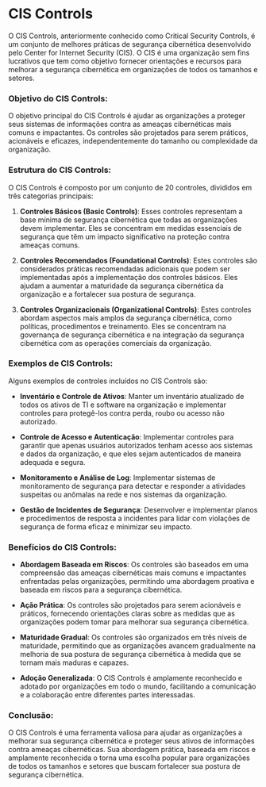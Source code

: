 # CIS Controls

O CIS Controls, anteriormente conhecido como Critical Security Controls, é um conjunto de melhores práticas de segurança cibernética desenvolvido pelo Center for Internet Security (CIS). O CIS é uma organização sem fins lucrativos que tem como objetivo fornecer orientações e recursos para melhorar a segurança cibernética em organizações de todos os tamanhos e setores.

### Objetivo do CIS Controls:

O objetivo principal do CIS Controls é ajudar as organizações a proteger seus sistemas de informações contra as ameaças cibernéticas mais comuns e impactantes. Os controles são projetados para serem práticos, acionáveis e eficazes, independentemente do tamanho ou complexidade da organização.

### Estrutura do CIS Controls:

O CIS Controls é composto por um conjunto de 20 controles, divididos em três categorias principais:

1. **Controles Básicos (Basic Controls)**: Esses controles representam a base mínima de segurança cibernética que todas as organizações devem implementar. Eles se concentram em medidas essenciais de segurança que têm um impacto significativo na proteção contra ameaças comuns.

2. **Controles Recomendados (Foundational Controls)**: Estes controles são considerados práticas recomendadas adicionais que podem ser implementadas após a implementação dos controles básicos. Eles ajudam a aumentar a maturidade da segurança cibernética da organização e a fortalecer sua postura de segurança.

3. **Controles Organizacionais (Organizational Controls)**: Estes controles abordam aspectos mais amplos da segurança cibernética, como políticas, procedimentos e treinamento. Eles se concentram na governança de segurança cibernética e na integração da segurança cibernética com as operações comerciais da organização.

### Exemplos de CIS Controls:

Alguns exemplos de controles incluídos no CIS Controls são:

- **Inventário e Controle de Ativos**: Manter um inventário atualizado de todos os ativos de TI e software na organização e implementar controles para protegê-los contra perda, roubo ou acesso não autorizado.

- **Controle de Acesso e Autenticação**: Implementar controles para garantir que apenas usuários autorizados tenham acesso aos sistemas e dados da organização, e que eles sejam autenticados de maneira adequada e segura.

- **Monitoramento e Análise de Log**: Implementar sistemas de monitoramento de segurança para detectar e responder a atividades suspeitas ou anômalas na rede e nos sistemas da organização.

- **Gestão de Incidentes de Segurança**: Desenvolver e implementar planos e procedimentos de resposta a incidentes para lidar com violações de segurança de forma eficaz e minimizar seu impacto.

### Benefícios do CIS Controls:

- **Abordagem Baseada em Riscos**: Os controles são baseados em uma compreensão das ameaças cibernéticas mais comuns e impactantes enfrentadas pelas organizações, permitindo uma abordagem proativa e baseada em riscos para a segurança cibernética.

- **Ação Prática**: Os controles são projetados para serem acionáveis e práticos, fornecendo orientações claras sobre as medidas que as organizações podem tomar para melhorar sua segurança cibernética.

- **Maturidade Gradual**: Os controles são organizados em três níveis de maturidade, permitindo que as organizações avancem gradualmente na melhoria de sua postura de segurança cibernética à medida que se tornam mais maduras e capazes.

- **Adoção Generalizada**: O CIS Controls é amplamente reconhecido e adotado por organizações em todo o mundo, facilitando a comunicação e a colaboração entre diferentes partes interessadas.

### Conclusão:

O CIS Controls é uma ferramenta valiosa para ajudar as organizações a melhorar sua segurança cibernética e proteger seus ativos de informações contra ameaças cibernéticas. Sua abordagem prática, baseada em riscos e amplamente reconhecida o torna uma escolha popular para organizações de todos os tamanhos e setores que buscam fortalecer sua postura de segurança cibernética.